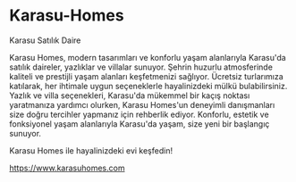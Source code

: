 # Karasu-Homes
Karasu Satılık Daire

Karasu Homes, modern tasarımları ve konforlu yaşam alanlarıyla Karasu'da satılık daireler, yazlıklar ve villalar sunuyor. Şehrin huzurlu atmosferinde kaliteli ve prestijli yaşam alanları keşfetmenizi sağlıyor. Ücretsiz turlarımıza katılarak, her ihtimale uygun seçeneklerle hayalinizdeki mülkü bulabilirsiniz. Yazlık ve villa seçenekleri, Karasu'da mükemmel bir kaçış noktası yaratmanıza yardımcı olurken, Karasu Homes'un deneyimli danışmanları size doğru tercihler yapmanız için rehberlik ediyor. Konforlu, estetik ve fonksiyonel yaşam alanlarıyla Karasu'da yaşam, size yeni bir başlangıç sunuyor.

Karasu Homes ile hayalinizdeki evi keşfedin!

https://www.karasuhomes.com
